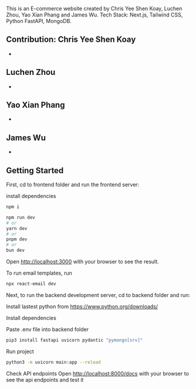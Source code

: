 This is an E-commerce website created by Chris Yee Shen Koay, Luchen Zhou, Yao Xian Phang and James Wu. Tech Stack: Next.js, Tailwind CSS, Python FastAPI, MongoDB.

Contribution:
Chris Yee Shen Koay
-
-

Luchen Zhou
-
-

Yao Xian Phang
-
-

James Wu
-
-

## Getting Started

First, cd to frontend folder and run the frontend server:

install dependencies

```bash
npm i
```

```bash
npm run dev
# or
yarn dev
# or
pnpm dev
# or
bun dev
```

Open [http://localhost:3000](http://localhost:3000) with your browser to see the result.

To run email templates, run
```bash
npx react-email dev
```

Next, to run the backend development server, cd to backend folder and run:

Install lastest python from https://www.python.org/downloads/

Install dependencies

Paste .env file into backend folder

```bash
pip3 install fastapi uvicorn pydantic "pymongo[srv]"
```

Run project

```bash
python3 -m uvicorn main:app --reload
```

Check API endpoints
Open [http://localhost:8000/docs](http://localhost:8000/docs) with your browser to see the api endpoints and test it
